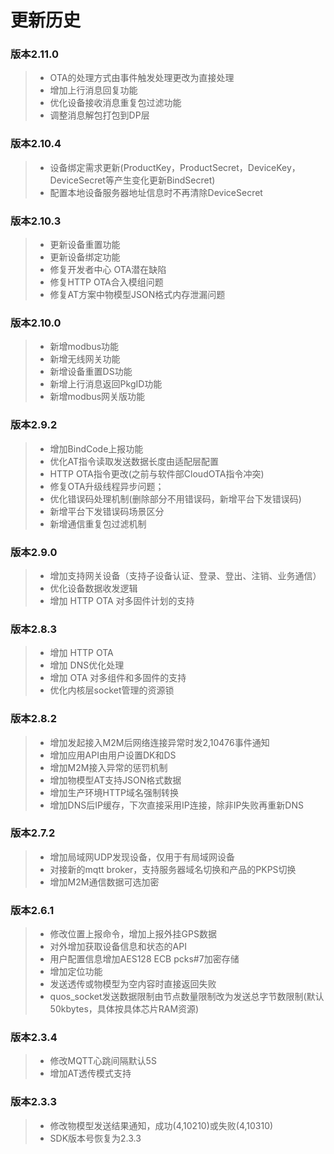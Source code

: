 # 更新历史

### 版本2.11.0
>* OTA的处理方式由事件触发处理更改为直接处理
>* 增加上行消息回复功能
>* 优化设备接收消息重复包过滤功能
>* 调整消息解包打包到DP层

### 版本2.10.4
>* 设备绑定需求更新(ProductKey，ProductSecret，DeviceKey，DeviceSecret等产生变化更新BindSecret)
>* 配置本地设备服务器地址信息时不再清除DeviceSecret


### __版本2.10.3__
>* 更新设备重置功能
>* 更新设备绑定功能
>* 修复开发者中心 OTA潜在缺陷
>* 修复HTTP OTA合入模组问题
>* 修复AT方案中物模型JSON格式内存泄漏问题

### __版本2.10.0__
>* 新增modbus功能
>* 新增无线网关功能
>* 新增设备重置DS功能
>* 新增上行消息返回PkgID功能
>* 新增modbus网关版功能  

### __版本2.9.2__
>* 增加BindCode上报功能
>* 优化AT指令读取发送数据长度由适配层配置
>* HTTP OTA指令更改(之前与软件部CloudOTA指令冲突)
>* 修复OTA升级线程异步问题；
>* 优化错误码处理机制(删除部分不用错误码，新增平台下发错误码)
>* 新增平台下发错误码场景区分
>* 新增通信重复包过滤机制

### __版本2.9.0__
>* 增加支持网关设备（支持子设备认证、登录、登出、注销、业务通信）
>* 优化设备数据收发逻辑
>* 增加 HTTP OTA 对多固件计划的支持

### __版本2.8.3__
>* 增加 HTTP OTA
>* 增加 DNS优化处理  
>* 增加 OTA 对多组件和多固件的支持 
>* 优化内核层socket管理的资源锁

### __版本2.8.2__
>* 增加发起接入M2M后网络连接异常时发2,10476事件通知  
>* 增加应用API由用户设置DK和DS  
>* 增加M2M接入异常的惩罚机制  
>* 增加物模型AT支持JSON格式数据  
>* 增加生产环境HTTP域名强制转换  
>* 增加DNS后IP缓存，下次直接采用IP连接，除非IP失败再重新DNS  

### __版本2.7.2__
>* 增加局域网UDP发现设备，仅用于有局域网设备  
>* 对接新的mqtt broker，支持服务器域名切换和产品的PKPS切换  
>* 增加M2M通信数据可选加密  

### __版本2.6.1__
>* 修改位置上报命令，增加上报外挂GPS数据  
>* 对外增加获取设备信息和状态的API  
>* 用户配置信息增加AES128 ECB pcks#7加密存储  
>* 增加定位功能  
>* 发送透传或物模型为空内容时直接返回失败  
>* quos_socket发送数据限制由节点数量限制改为发送总字节数限制(默认50kbytes，具体按具体芯片RAM资源)  


### __版本2.3.4__
>* 修改MQTT心跳间隔默认5S  
>* 增加AT透传模式支持  


### __版本2.3.3__
>* 修改物模型发送结果通知，成功(4,10210)或失败(4,10310)  
>* SDK版本号恢复为2.3.3  